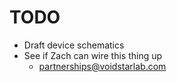 # TODO
- Draft device schematics
- See if Zach can wire this thing up
  - partnerships@voidstarlab.com
